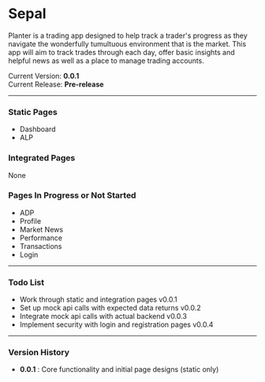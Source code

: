 # Sepal
Planter is a trading app designed to help track a trader's progress as they navigate the wonderfully tumultuous environment that is the market.
This app will aim to track trades through each day, offer basic insights and helpful news as well as a place to manage trading accounts.

Current Version: **0.0.1**\
Current Release: **Pre-release**

---

### Static Pages
- Dashboard
- ALP

### Integrated Pages
None

### Pages In Progress or Not Started
- ADP
- Profile
- Market News
- Performance
- Transactions
- Login

---

### Todo List
- Work through static and integration pages v0.0.1
- Set up mock api calls with expected data returns v0.0.2
- Integrate mock api calls with actual backend v0.0.3
- Implement security with login and registration pages v0.0.4
---

### Version History
- **0.0.1** : Core functionality and initial page designs (static only)